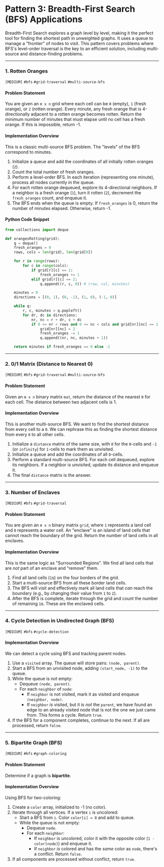 # Pattern 3: Breadth-First Search (BFS) Applications

Breadth-First Search explores a graph level by level, making it the perfect tool for finding the shortest path in unweighted graphs. It uses a queue to manage a "frontier" of nodes to visit. This pattern covers problems where BFS's level-order traversal is the key to an efficient solution, including multi-source and distance-finding problems.

---

### 1. Rotten Oranges
`[MEDIUM]` `#bfs` `#grid-traversal` `#multi-source-bfs`

#### Problem Statement
You are given an `m x n` grid where each cell can be `0` (empty), `1` (fresh orange), or `2` (rotten orange). Every minute, any fresh orange that is 4-directionally adjacent to a rotten orange becomes rotten. Return the minimum number of minutes that must elapse until no cell has a fresh orange. If this is impossible, return -1.

#### Implementation Overview
This is a classic multi-source BFS problem. The "levels" of the BFS correspond to minutes.
1.  Initialize a queue and add the coordinates of all initially rotten oranges (`2`).
2.  Count the total number of fresh oranges.
3.  Perform a level-order BFS. In each iteration (representing one minute), process all nodes currently in the queue.
4.  For each rotten orange dequeued, explore its 4-directional neighbors. If a neighbor is a fresh orange (`1`), turn it rotten (`2`), decrement the `fresh_oranges` count, and enqueue it.
5.  The BFS ends when the queue is empty. If `fresh_oranges` is 0, return the number of minutes elapsed. Otherwise, return -1.

#### Python Code Snippet
```python
from collections import deque

def orangesRotting(grid):
    q = deque()
    fresh_oranges = 0
    rows, cols = len(grid), len(grid[0])

    for r in range(rows):
        for c in range(cols):
            if grid[r][c] == 1:
                fresh_oranges += 1
            elif grid[r][c] == 2:
                q.append((r, c, 0)) # (row, col, minutes)

    minutes = 0
    directions = [(0, 1), (0, -1), (1, 0), (-1, 0)]

    while q:
        r, c, minutes = q.popleft()
        for dr, dc in directions:
            nr, nc = r + dr, c + dc
            if 0 <= nr < rows and 0 <= nc < cols and grid[nr][nc] == 1:
                grid[nr][nc] = 2
                fresh_oranges -= 1
                q.append((nr, nc, minutes + 1))

    return minutes if fresh_oranges == 0 else -1
```

---

### 2. 0/1 Matrix (Distance to Nearest 0)
`[MEDIUM]` `#bfs` `#grid-traversal` `#multi-source-bfs`

#### Problem Statement
Given an `m x n` binary matrix `mat`, return the distance of the nearest `0` for each cell. The distance between two adjacent cells is 1.

#### Implementation Overview
This is another multi-source BFS. We want to find the shortest distance from every cell to a `0`. We can rephrase this as finding the shortest distance from every `0` to all other cells.
1.  Initialize a `distance` matrix of the same size, with `0` for the `0`-cells and `-1` (or `infinity`) for `1`-cells to mark them as unvisited.
2.  Initialize a queue and add the coordinates of all `0`-cells.
3.  Perform a standard multi-source BFS. For each cell dequeued, explore its neighbors. If a neighbor is unvisited, update its distance and enqueue it.
4.  The final `distance` matrix is the answer.

---

### 3. Number of Enclaves
`[MEDIUM]` `#bfs` `#grid-traversal`

#### Problem Statement
You are given an `m x n` binary matrix `grid`, where `1` represents a land cell and `0` represents a water cell. An "enclave" is an island of land cells that cannot reach the boundary of the grid. Return the number of land cells in all enclaves.

#### Implementation Overview
This is the same logic as "Surrounded Regions". We find all land cells that are *not* part of an enclave and "remove" them.
1.  Find all land cells (`1`s) on the four borders of the grid.
2.  Start a multi-source BFS from all these border land cells.
3.  The BFS will visit and effectively mark all land cells that *can* reach the boundary (e.g., by changing their value from `1` to `2`).
4.  After the BFS is complete, iterate through the grid and count the number of remaining `1`s. These are the enclaved cells.

---

### 4. Cycle Detection in Undirected Graph (BFS)
`[MEDIUM]` `#bfs` `#cycle-detection`

#### Implementation Overview
We can detect a cycle using BFS and tracking parent nodes.
1.  Use a `visited` array. The queue will store pairs: `(node, parent)`.
2.  Start a BFS from an unvisited node, adding `(start_node, -1)` to the queue.
3.  While the queue is not empty:
    - Dequeue `(node, parent)`.
    - For each `neighbor` of `node`:
        - If `neighbor` is not visited, mark it as visited and enqueue `(neighbor, node)`.
        - If `neighbor` *is* visited, but it is *not* the `parent`, we have found an edge to an already visited node that is not the one we just came from. This forms a cycle. Return `true`.
4.  If the BFS for a component completes, continue to the next. If all are processed, return `false`.

---

### 5. Bipartite Graph (BFS)
`[MEDIUM]` `#bfs` `#graph-coloring`

#### Problem Statement
Determine if a graph is **bipartite**.

#### Implementation Overview
Using BFS for two-coloring:
1.  Create a `color` array, initialized to -1 (no color).
2.  Iterate through all vertices. If a vertex `i` is uncolored:
    - Start a BFS from `i`. Color `color[i] = 0` and add to queue.
    - While the queue is not empty:
        - Dequeue `node`.
        - For each `neighbor`:
            - If `neighbor` is uncolored, color it with the opposite color (`1 - color[node]`) and enqueue it.
            - If `neighbor` *is* colored and has the *same* color as `node`, there's a conflict. Return `false`.
3.  If all components are processed without conflict, return `true`.
